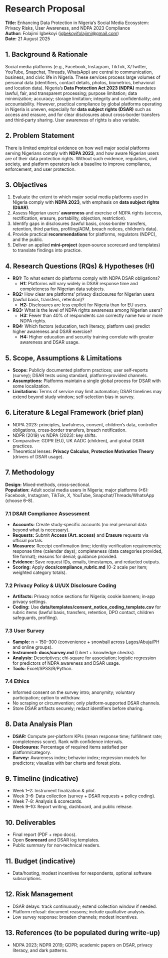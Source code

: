 # Research Proposal
**Title:** Enhancing Data Protection in Nigeria’s Social Media Ecosystem: Privacy Risks, User Awareness, and NDPA 2023 Compliance  
**Author:** Folajimi Igbekoyi (igbekoyifolajimi@gmail.com)  
**Date:** 21 August 2025

## 1. Background & Rationale
Social media platforms (e.g., Facebook, Instagram, TikTok, X/Twitter, YouTube, Snapchat, Threads, WhatsApp) are central to communication, business, and civic life in Nigeria. These services process large volumes of personal data (identifiers, contact details, photos, biometrics, behavioral and location data). Nigeria’s **Data Protection Act 2023 (NDPA)** mandates lawful, fair, and transparent processing; purpose limitation; data minimization; accuracy; storage limitation; integrity and confidentiality; and accountability. However, practical compliance by global platforms operating in Nigeria is uneven, especially for **data subject rights (DSAR)** such as access and erasure, and for clear disclosures about cross‑border transfers and third‑party sharing. User awareness of rights is also variable.

## 2. Problem Statement
There is limited empirical evidence on how well major social platforms serving Nigerians comply with **NDPA 2023**, and how aware Nigerian users are of their data protection rights. Without such evidence, regulators, civil society, and platform operators lack a baseline to improve compliance, enforcement, and user protection.

## 3. Objectives
1. Evaluate the extent to which major social media platforms used in Nigeria comply with **NDPA 2023**, with emphasis on **data subject rights (DSAR)**.  
2. Assess Nigerian users’ **awareness** and exercise of NDPA rights (access, rectification, erasure, portability, objection, restriction).  
3. Identify gaps in disclosures (lawful basis, cross‑border transfers, retention, third parties, profiling/ADM, breach notices, children’s data).  
4. Provide practical **recommendations** for platforms, regulators (NDPC), and the public.  
5. Deliver an applied **mini‑project** (open‑source scorecard and templates) to translate findings into practice.

## 4. Research Questions (RQs) & Hypotheses (H)
- **RQ1:** To what extent do platforms comply with NDPA DSAR obligations?  
  - **H1:** Platforms will vary widely in DSAR response time and completeness for Nigerian data subjects.
- **RQ2:** How clear are platforms’ privacy disclosures for Nigerian users (lawful basis, transfers, retention)?  
  - **H2:** Disclosures are less explicit for Nigeria than for EU users.
- **RQ3:** What is the level of NDPA rights awareness among Nigerian users?  
  - **H3:** Fewer than 40% of respondents can correctly name two or more NDPA rights.
- **RQ4:** Which factors (education, tech literacy, platform use) predict higher awareness and DSAR exercise?  
  - **H4:** Higher education and security training correlate with greater awareness and DSAR usage.

## 5. Scope, Assumptions & Limitations
- **Scope:** Publicly documented platform practices; user self‑reports (survey); DSAR tests using standard, platform‑provided channels.  
- **Assumptions:** Platforms maintain a single global process for DSAR with some localization.  
- **Limitations:** Terms of service may limit automation; DSAR timelines may extend beyond study window; self‑selection bias in survey.

## 6. Literature & Legal Framework (brief plan)
- NDPA 2023: principles, lawfulness, consent, children’s data, controller obligations, cross‑border transfers, breach notification.  
- NDPR (2019) vs NDPA (2023): key shifts.  
- Comparative: GDPR (EU), UK AADC (children), and global DSAR practices.  
- Theoretical lenses: **Privacy Calculus**, **Protection Motivation Theory** (drivers of DSAR usage).

## 7. Methodology
**Design:** Mixed‑methods, cross‑sectional.  
**Population:** Adult social media users in Nigeria; major platforms (≥6): Facebook, Instagram, TikTok, X, YouTube, Snapchat/Threads/WhatsApp (choose 6–8).

### 7.1 DSAR Compliance Assessment
- **Accounts:** Create study‑specific accounts (no real personal data beyond what is necessary).  
- **Requests:** Submit **Access (Art. access)** and **Erasure** requests via official portals.  
- **Measures:** Receipt confirmation time; identity verification requirements; response time (calendar days); completeness (data categories provided, file format); reasons for denial; guidance provided.  
- **Evidence:** Save request IDs, emails, timestamps, and redacted outputs.  
- **Scoring:** Apply **docs/compliance_rubric.md** (0–2 scale per item; weighted category totals).

### 7.2 Privacy Policy & UI/UX Disclosure Coding
- **Artifacts:** Privacy notice sections for Nigeria; cookie banners; in‑app privacy settings.  
- **Coding:** Use **data/templates/consent_notice_coding_template.csv** for rubric items (lawful basis, transfers, retention, DPO contact, children safeguards, profiling).

### 7.3 User Survey
- **Sample:** n = 150–300 (convenience + snowball across Lagos/Abuja/PH and online groups).  
- **Instrument:** **docs/survey.md** (Likert + knowledge checks).  
- **Analysis:** Descriptives; chi‑square for association; logistic regression for predictors of NDPA awareness and DSAR usage.  
- **Tools:** Excel/SPSS/R/Python.

### 7.4 Ethics
- Informed consent on the survey intro; anonymity; voluntary participation; option to withdraw.  
- No scraping or circumvention; only platform‑supported DSAR channels.  
- Store DSAR artifacts securely; redact identifiers before sharing.

## 8. Data Analysis Plan
- **DSAR:** Compute per‑platform KPIs (mean response time; fulfillment rate; completeness score). Rank with confidence intervals.  
- **Disclosures:** Percentage of required items satisfied per platform/category.  
- **Survey:** Awareness index; behavior index; regression models for predictors; visualize with bar charts and forest plots.

## 9. Timeline (indicative)
- Week 1–2: Instrument finalization & pilot.  
- Week 3–6: Data collection (survey + DSAR requests + policy coding).  
- Week 7–8: Analysis & scorecards.  
- Week 9–10: Report writing, dashboard, and public release.

## 10. Deliverables
- Final report (PDF + repo docs).  
- Open **Scorecard** and DSAR log templates.  
- Public summary for non‑technical readers.

## 11. Budget (indicative)
- Data/hosting, modest incentives for respondents, optional software subscriptions.

## 12. Risk Management
- DSAR delays: track continuously; extend collection window if needed.  
- Platform refusal: document reasons; include qualitative analysis.  
- Low survey response: broaden channels; modest incentives.

## 13. References (to be populated during write‑up)
- NDPA 2023; NDPR 2019; GDPR; academic papers on DSAR, privacy literacy, and dark patterns.
